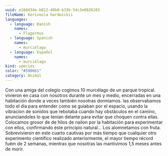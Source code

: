 ```yaml
---
uuid: e168434e-b812-48b0-b33b-54c3e0826103
fileName: Kerivoula hardwickii
languages:
  - language: Danish
    names:
      - Flagermus
  - language: Spanish
    names:
      - murciélago
  - language: Español
    names:
      - murciélago
kind: species
color: "#5906b1"
category: Animal
---
```

Con una amiga del colegio cogimos 10 murcélago de un parque tropical. vivieron en casa con nosotros durante un mes y medio, encerradas en una habitación donde a veces también nosotras dormiamos. las observabamos todo el dia para entender como se guiaban por el espacio, usando la vibracion de sonidos  que rebotaba cuando hay obstáculos en el camino,  anunciandoles lo que tenian delante para evitar que choquen contra ellas. Colocamos grosor de de hilos de nailon por la habitación para experimentar con ellos, confirmando este principio natural... Los alomnetamos con fruta. Sobrevivieron en este cuarto cautivas por más tiempo que cualquier otro experimento científico realizado anteriormente, el mayor tiempo récord fuém de 2 semanas, mientras que nosotras las mantivimos 1,5 meses antes de morir.




